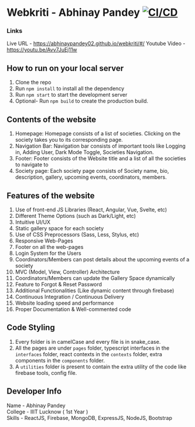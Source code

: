 # Webkriti - Abhinay Pandey [![CI/CD](https://github.com/abhinaypandey02/webkriti/actions/workflows/main.yml/badge.svg)](https://github.com/abhinaypandey02/webkriti/actions/workflows/main.yml)

### Links
Live URL - https://abhinaypandey02.github.io/webkriti/#/
Youtube Video - https://youtu.be/Avv7JuEj11w
 
## How to run on your local server
1. Clone the repo
2. Run `npm install` to install all the dependency
3. Run `npm start` to start the development server
4. Optional- Run `npm build` to create the production build.

## Contents of the website
1. Homepage: Homepage consists of a list of societies. Clicking on the society takes you to its corresponding page.
2. Navigation Bar: Navigation bar consists of important tools like Logging in, Adding User, Dark Mode Toggle, Societies Navigation.
3. Footer: Footer consists of the Website title and a list of all the societies to navigate to
4. Society page: Each society page consists of Society name, bio, description, gallery, upcoming events, coordinators, members.

## Features of the website
1. Use of front-end JS Libraries (React, Angular, Vue, Svelte, etc)
2. Different Theme Options (such as Dark/Light, etc)
3. Intuitive UI/UX
4. Static gallery space for each society
5. Use of CSS Preprocessors (Sass, Less, Stylus, etc)
6. Responsive Web-Pages
7. Footer on all the web-pages
8. Login System for the Users
9. Coordinators/Members can post details about the upcoming events of a society
10. MVC (Model, View, Controller) Architecture
11. Coordinators/Members can update the Gallery Space dynamically
12. Feature to Forgot & Reset Password
13. Additional Functionalities (Like dynamic content through firebase)
14. Continuous Integration / Continuous Delivery
15. Website loading speed and performance
16. Proper Documentation & Well-commented code

## Code Styling
1. Every folder is in camelCase and every file is in snake_case.
2. All the pages are under `pages` folder, typescript interfaces in the `interfaces` folder, react contexts in the `contexts` folder, extra components in the `components` folder.
3. A `utilities` folder is present to contain the extra utility of the code like firebase tools, config file.

## Developer Info
Name - Abhinay Pandey  
College - IIIT Lucknow ( 1st Year )  
Skills - ReactJS, Firebase, MongoDB, ExpressJS, NodeJS, Bootstrap  

